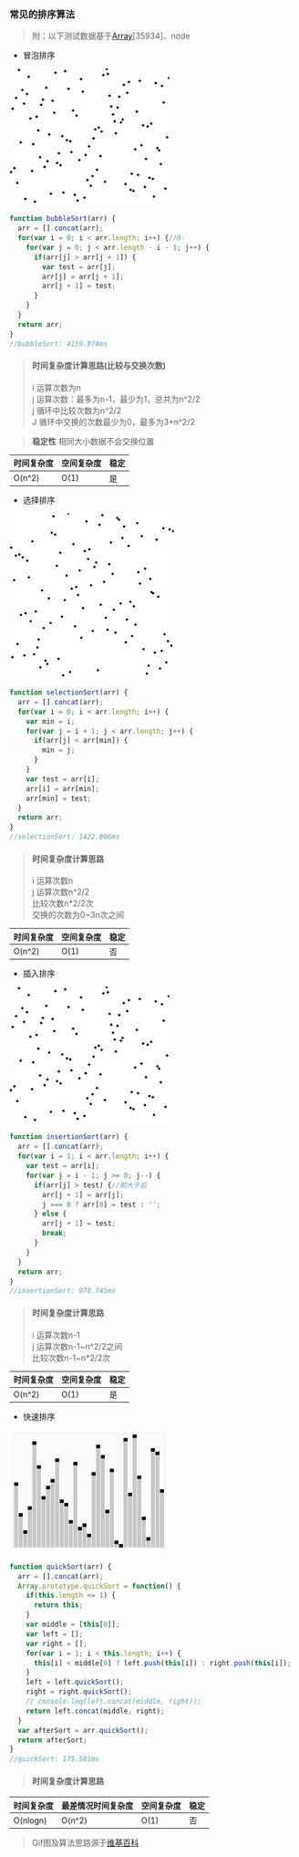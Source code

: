 ### 常见的排序算法
> 附：以下测试数据基于[Array](../static/js/sort_exp_arr.js)[35934]、node
* 冒泡排序

![](../static/img/Bubble_sort_animation.gif)
```javascript
function bubbleSort(arr) {
  arr = [].concat(arr);
  for(var i = 0; i < arr.length; i++) {//0-
    for(var j = 0; j < arr.length - i - 1; j++) {
      if(arr[j] > arr[j + 1]) {
        var test = arr[j];
        arr[j] = arr[j + 1];
        arr[j + 1] = test;
      }
    }
  }
  return arr;
}
//bubbleSort: 4159.974ms
```
> #### 时间复杂度计算思路(比较与交换次数)
> i 运算次数为n  </br>
> j 运算次数：最多为n-1，最少为1，总共为n^2/2  </br>
> j 循环中比较次数为n^2/2  </br>
> J 循环中交换的次数最少为0，最多为3*n^2/2

> **稳定性** 相同大小数据不会交换位置

|时间复杂度|空间复杂度|稳定|
|---|---|---|
|O(n^2)|O(1)|是|
* 选择排序

![](../static/img/Selection_sort_animation.gif)
```javascript
function selectionSort(arr) {
  arr = [].concat(arr);
  for(var i = 0; i < arr.length; i++) {
    var min = i;
    for(var j = i + 1; j < arr.length; j++) {
      if(arr[j] < arr[min]) {
        min = j;
      }
    }
    var test = arr[i];
    arr[i] = arr[min];
    arr[min] = test;
  }
  return arr;
}
//selectionSort: 1422.006ms
```
> #### 时间复杂度计算思路
> i 运算次数n  </br>
> j 运算次数n^2/2  </br>
> 比较次数n*2/2次 </br>
> 交换的次数为0~3n次之间

|时间复杂度|空间复杂度|稳定|
|---|---|---|
|O(n^2)|O(1)|否|
* 插入排序

![](../static/img/Insertion_sort_animation.gif)
```javascript
function insertionSort(arr) {
  arr = [].concat(arr);
  for(var i = 1; i < arr.length; i++) {
    var test = arr[i];
    for(var j = i - 1; j >= 0; j--) {
      if(arr[j] > test) {//前大于后
        arr[j + 1] = arr[j];
        j === 0 ? arr[0] = test : '';
      } else {
        arr[j + 1] = test;
        break;
      }
    }
  }
  return arr;
}
//insertionSort: 978.745ms
```
> #### 时间复杂度计算思路
> i 运算次数n-1  </br>
> j 运算次数n-1~n^2/2之间  </br>
> 比较次数n-1~n*2/2次  </br>

|时间复杂度|空间复杂度|稳定|
|---|---|---|
|O(n^2)|O(1)|是|
* 快速排序

![](../static/img/Sorting_quicksort_anim.gif)
```javascript
function quickSort(arr) {
  arr = [].concat(arr);
  Array.prototype.quickSort = function() {
    if(this.length <= 1) {
      return this;
    }
    var middle = [this[0]];
    var left = [];
    var right = [];
    for(var i = 1; i < this.length; i++) {
      this[i] < middle[0] ? left.push(this[i]) : right.push(this[i]);
    }
    left = left.quickSort();
    right = right.quickSort();
    // console.log(left.concat(middle, right));
    return left.concat(middle, right);
  }
  var afterSort = arr.quickSort();
  return afterSort;
}
//quickSort: 175.581ms
```
> #### 时间复杂度计算思路

|时间复杂度|最差情况时间复杂度|空间复杂度|稳定|
|---|---|---|---|
|O(nlogn)|O(n^2)|O(1)|否|
> Gif图及算法思路源于[维基百科]()